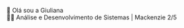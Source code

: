 👋 Olá sou a Giuliana <br>
👩‍💻 Análise e Desenvolvimento de Sistemas | Mackenzie 2/5
<div style="display: inline_block"><br>
<img align="center" heigth="30" width="40" scr="https://upload.wikimedia.org/wikipedia/commons/thumb/3/38/HTML5_Badge.svg/640px-HTML5_Badge.svg.png">
<img align="center" heigth="30" width="40" scr="https://github.com/Giiuliana/Giiuliana/assets/149834914/a2ce61e7-6edb-43d4-b115-de9a52027191
">
<img align="center" heigth="30" width="40" scr="https://cdn.jsdelivr.net/gh/devicons/devicon/icons/javascript/javascript-original.svg">
<img align="center" heigth="30" width="40" scr="https://cdn.jsdelivr.net/gh/devicons/devicon/icons/nodejs/nodejs-original-wordmark.svg">
<img align="center" heigth="30" width="40" scr="https://cdn.jsdelivr.net/gh/devicons/devicon/icons/nodejs/nodejs-original.svg">
<img align="center" heigth="30" width="40" scr="https://cdn.jsdelivr.net/gh/devicons/devicon/icons/canva/canva-original.svg">
</div>




